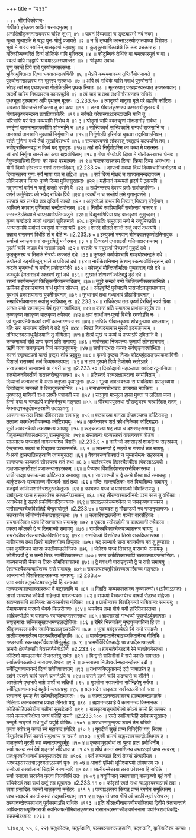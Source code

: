 +++
title = "२३३"

+++
श्रीराधिकोवाच-  
गोपीपते हरेकृष्ण श्रावितं परमाद्भुतम् ।  
अनादिश्रीकृष्णनारायणस्य चरितं शुभम् ॥१ ॥
पावनं दिव्यमाद्यं च सृष्ट्यारम्भे नवं नवम् ।  
श्रुत्वा श्रुत्वाऽति मे श्रद्धा पुनः श्रोतुं प्रजायते ॥२ ॥
न हि तृप्यामि कान्ताऽऽस्योद्गतवाण्या विशेषतः ।  
भूयो मे श्रावय स्वामिन् बालकृष्णो महाप्रभुः ॥३ ॥
कुङ्कुमवापिकाक्षेत्रे किं ततः प्रचकार ह ।  
यत्किञ्चिच्चरितं दिव्यं लौकिकं वापि मुक्तिदम् ॥४ ॥
कौटुम्बिकं तैर्थिकं वा चमत्कारयुतं च वा ।  
स्वल्पं वापि महद्वापि श्रावयाऽऽलस्यमन्तरा ॥५ ॥
श्रीकृष्ण उवाच-  
शृणु कान्ते प्रिये राधे पुरुषोत्तमसत्कथाः ।  
भुक्तिमुक्तिप्रदा दिव्या भक्तानन्दप्रवर्षिणीः ॥६ ॥
मेऽपि कथयमानस्य तृप्तिर्नैवोपजायते ।  
पुरुषोत्तमसञ्ज्ञस्य मम मूलस्य सत्कथाः ॥७ ॥
अपि त्वं राधिके चासि ममार्धं पुरुषोत्तमी ।  
सोऽहं त्वां मत् पृथक्कृत्वा गोलोकेऽस्मि पृथक् स्थितः ॥८ ॥
मूलरूपात् परब्रह्मस्वरूपात् कृष्णरूपवान् ।  
त्वदर्थे चास्मि निष्पन्नस्तव कामप्रपूर्तये ॥९ ॥
त्वं चाहं च तथा लक्ष्मीर्नारायणश्च राधिके ।  
पृथग्भूता दृश्यमाना अपि पृथङ्न् मूलतः ॥2.233.१० ॥
त्वादृश्यो मादृशा मूले परे ब्रह्मणि कोटिशः ।  
अवतारा विराजन्ते ममैकस्य तु का कथा ॥११ ॥
तस्य श्रीबालकृष्णस्य कम्भराश्रीसुतस्य वै ।  
गोपांलकृष्णनन्दस्य ब्रह्मप्रियापतेर्हरेः ॥१२॥
सर्वपतेः परेशस्याऽऽनन्दप्रदानि यानि तु ।  
चरित्राणि परं चेतः कथयामि निबोध मे ॥१ ३॥
श्रोतॄणां चापि वक्तॠणां मोक्षदानीह सर्वथा ।  
स्मर्तॄणां वासनानाशकारीणि शोभनानि च ॥१४॥
सात्त्विकार्थं सात्त्विकानि राग्यर्थं राजसानि च ।  
तामसार्थं तामसानि मुक्तार्थं निर्गुणानि च ॥१५॥
निर्गुणोऽपि हरिर्मायां युक्त्वा तद्वानिवाऽनिशम् ।  
वर्तते गुणिनां मध्ये तेषां सुखाभिसन्धये ॥१६॥
स्त्र्यपत्यवन्तो लोकास्तु स्वतुल्यं कल्पयन्ति तम् ।  
स्त्रीपुत्राभिजनबद्धं न दिव्यं यद् गुणदृशः ॥१७॥
अहं राधे निर्गुणोऽस्मि का कथा मे परात्मनः ।  
त्वं राधे निर्गुणा चास्से का कथा ब्रह्मयोषिताम् ॥१८॥
गोपा गोप्योऽपि दिव्या मे गोलोकस्थाश्च धेनवः ।  
वैकुण्ठवासिनो दिव्याः का कथा परमात्मनः ॥१ ९॥
चमत्कारास्तस्य दिव्याः क्रिया दिव्या अबन्धनाः ।  
योगो दिव्यो हरेस्तस्य रमणं रासनादिकम् ॥2.233.२० ॥
दाम्पत्यं सर्वथा दिव्यं दिव्यश्चाभिजनोऽस्य च ।  
दिव्यास्तस्य गुणाः सर्वे माया यत्र च तद्विधा ॥२१ ॥
सर्वं दिव्यं मोक्षदं च शाश्वतानन्ददायकम् ।  
लौकिकाश्च क्रियाः कृष्णे दिव्या मुक्तिसुखप्रदाः ॥२२॥
महीमानं कथयतो हृदयं मे द्रवत्यपि ।  
मद्गणानां वर्णनं न कर्तुं शक्तो भवामि वै ॥२३ ॥
तर्ह्यनन्तस्य देवस्य प्रभोः सर्वावतारिणाः ।  
वर्णनं कर्तुमेवेशः को भवेद् राधिके प्रिये ॥२४॥
त्वदर्थं न च सन्तोषं लभे गुणानुवर्णने ।  
सत्पात्रं यत्र लभ्येत तत्र तृप्तिर्न जायते ॥२५॥
अतृप्तोऽहं कथयामि मिष्टान् मिष्टान् हरेर्गुणान् ।  
आश्विने भगवान् पूर्णिमायां चन्द्रोदयोत्तरम् ॥२६॥
निशीथे स्वप्रियाभिर्वै रासोत्सवं चकार ह ।  
सरस्तटेऽतिधवले चाऽऽम्रवणेऽतिमञ्जुले ॥२७॥
विद्युन्मणिप्रिया प्राह बालकृष्णं सुसुन्दरम् ।  
कृष्ण चन्द्रोदयो जातो धावल्यं सुवितन्यते ॥२८॥
दुग्धरात्रिः समुत्पन्ना मनो मे रन्तुमिच्छति ।  
अन्यासामपि सर्वासां स्वसॄणां मानसान्यपि ॥२९॥
शारदे शीतले शान्ते रन्तुं त्वरां दधत्यपि ।  
तन्नाथ रासरमणं विधेहि शं च देहि नः ॥2.233.३ ०॥
इत्युक्तो भगवान् श्रीमद्बालकृष्णोऽतिभावुकः ।  
सर्वासां स्वाङ्गनानां सम्पूरयितुं मनोरथान् ॥३ १॥
दिव्यरूपं दधाराऽसौ यन्निजाक्षरधामगम् ।  
मुरलीं चापि जग्राह वेषं रासार्हमादधे ॥३२॥
मस्तके च मयूराणां पिच्छानां मुकुटं दधे ।  
कुङ्कुमस्य च तिलकं नेत्रयोः कज्जलं दधे ॥३३॥
कुण्डले कर्णयोश्चापि गण्डयोश्चन्द्रकं दधे ।  
कपोलयो रङ्गबिन्दून् भाले च पत्रिकां दधे ॥३४॥
नारीकेशनिभान् केशान् स्कन्धयोर्विस्तृतान् दधे ।  
कटके भुजबन्धौ च मणीन् प्रकोष्ठयोर्दधे ॥३५॥
कौस्तुभं मौक्तिकीर्मालाः पुष्पहारान् गले दधे ।  
कञ्चुकं हेमताराढ्यं रक्तवर्णं शुभं दधे ॥३६॥
सुखालं शोणवर्णं कटिबद्धं दृढं दधे ।  
रशनां स्वर्णसम्भूतां किङ्किणीजालनादिताम् ॥३७॥
नुपूरे सन्दधे रम्ये किङ्किणीस्तबकान्विते ।  
ऊर्मिका हीरकाढ्याश्च गन्धं मुमोच सौरभम् ॥३८॥
स्नेहवृष्टिं पुपोषाऽपि ससर्जाऽनङ्गभावनाम् ।  
युवभावं प्रकाशयामास युवतीभावनाम् ॥३९॥
मुग्धाभावं तथा मध्याभावं प्रौढादिभावनाम् ।  
सम्प्राविर्भावयामास सर्वासु स्वप्रियासु सः ॥2.233.४०॥
राधिकेऽथ ततः कृष्णं प्रेरयितुं स्वयं प्रियाः ।  
अन्याः सर्वाः समाक्लृप्य वेषं शृङ्गारशोभितम् ॥४१॥
कान्तं प्रति समागत्य प्रार्थयामासुरेव ताः ।  
कृष्णकृष्ण महाकृष्ण बालकृष्ण क्षपेश्वर ॥४२॥
क्षपां सार्थां मनःपूर्त्या विधेहि रमणोऽसि नः ।  
एवं श्रुत्वाऽतिवेगाढ्यां वाणीं कान्तागणस्य सः ॥४३॥
राधिके श्रीबालकृष्णः शीघ्रमुत्थाय चाऽलयात् ।  
बहिः सरः समागत्य दक्षिणे वै तटे शुभे ॥४४॥
मिष्टां निनादयामास मुरलीं हृदयङ्गमाम् ।  
तन्मिष्टस्वरमाधुर्यैर्हृदयानि तु योषिताम् ॥४१॥
शैत्यं सुखं च कम्पं च प्राप्याऽपि द्रवितानि वै ।  
कम्कमाख्यां रतिं प्राप्य कृष्णं प्रति समाययुः ॥४६॥
सर्वास्तदा निजपत्न्यः कुमार्यो लोमशाश्रमात् ।  
ऋषिं नत्वा समापृच्छ्य निजं कान्तमुपाययुः ॥४७॥
सर्वानन्दभराः कन्याः सर्वशृङ्गारशोभिताः ।  
कान्तं स्मृत्वाऽग्रतो यान्तं दृष्ट्वा शीघ्रं प्रदुद्रुवुः ॥४८॥
कृष्णो दृष्ट्वा निजाः कोट्यर्बुदसङ्ख्याककामिनीः ।  
विशालं रासरमणं तलं दिव्यमकल्पयत् ॥४९॥
न तत्र दृश्यते दिव्ये तेजोमये स्तरेऽक्षरे ।  
सरश्चाम्रवणं चाप्याश्रमो वा नगरी च भूः ॥2.233.५०॥
दिव्योद्यानो महाञ्जातः सर्वाऽक्षरद्रुमान्वितः ।  
शतयोजनविस्तीर्णः शतस्तरोच्छ्रयस्तथा ॥५ १ ॥
प्रतिस्तरं पञ्चलक्षप्रमदानां स्वयोषिताम् ।  
दिव्यानां कन्यकानां वै रासाः क्लृप्ताः कृपालुनाः ॥५२॥
भूत्वा तावत्स्वरूपः स यावत्प्रियाः प्रसङ्ख्यया ।  
दिव्योद्यानः समस्तो वै दिव्ययुगलशोभितः ॥५३॥
रासभ्रामणशोभाढ्यः प्राजायत नवक्रियः ।  
मुख्यास्तु माणिकी राधा लक्ष्मीः पद्मावती रमा ॥५४॥
सद्गुणा मञ्जुला हासा मुक्ता च ललिता जया ।  
हेम्नी दया च चम्पाऽपि शान्तिर्मनुश्च मङ्गला ॥५५ ॥
श्रीश्चाययुस्तथा सौराष्ट्र्यश्च चत्वारिंशत् शतम् ।  
मेघनाद्यश्चतुर्दशसहस्राणि तदाऽऽययुः ।  
आजनाभ्यस्तदा मिश्राः देविकास्ताः समाययुः ॥५६॥
षष्ठ्याख्या मानसा दीपावल्यश्च कोटिराययुः ।  
तलाजा कामधेनवीयकन्याः कोटिराययुः ॥५७॥
आर्जन्त्यश्च शतं क्रोधनिकैका कोटिगह्वराः ।  
सूची लक्षवनदेव्यो लक्षराक्षस्य आययुः ॥५८॥
कङ्कताल्यः षट् तथा च दशसाहस्रमाययुः ।  
पितृकन्याश्चैकलक्षमाययू रासमुत्सुकाः ॥५९॥
रासातल्यः पञ्चसहस्रं वासन्त्यश्च षोडश ।  
सालमाल्यः पञ्चशतं नागकन्याश्च विंशतिः ॥2.233.६ ०॥
नागिन्यो दशसाहस्रं शावदीन्यः सहस्रकम् ।  
ऐन्द्रजाल्यः सहस्रं च विद्याश्च पञ्चसप्ततिः ॥६ १ ॥
लाक्ष्मण्यो द्वे सहस्रे च रासार्थं तत्र चाययुः ।  
वैधस्यो द्वासप्ततिसहस्राणि त्वाययुस्तदा ॥६२॥
वैश्वावस्व्यस्त्रिशतं च जुम्मासेम्ल्यः सहस्रकम् ।  
सान्तपन्यः पञ्चशतं सौरत्यश्च शतं तथा ॥६ ३॥
बालेश्वर्यश्च तिलश्चैलवीला त्वेकलाऽऽययौ ।  
दाक्षजावङ्गरीशतं प्रजाकन्यासहस्रकम् ॥६४॥
पैत्र्यश्च विंशतिर्दशसहस्रसेविकास्तथा ।  
प्राचीन्याद्याः प्रजाकन्याः कोटिस्तत्र समाययुः ॥६५॥
सान्तारण्यौ च द्वे कन्ये शैब्यः शतं समाययुः ।  
थार्कूटस्थ्यः पञ्चाशच्च वीरजार्यः शतं तथा ॥६६॥
षष्टिः शाक्त्यक्षिकाः शतं पिचाशिन्यः समाययुः ।  
शतद्वयं कालियाश्मस्त्रिंशदुरलकेतुजाः ॥६७॥
क्राथक्यः पञ्च च पार्थराज्यो विंशतिराययुः ।  
दशौष्ट्राल्यः पञ्च हाङ्कार्यश्च काष्ठलीपञ्चकम् ॥६८॥
षट् तीराण्यश्चाल्वीनर्यः पञ्च सप्त तु वर्धिकाः ।  
अनाथैका द्वे सहस्रे प्रकीर्णिकादिकन्यकाः ॥६९॥
सप्ताऽल्पकेत्व्यश्चैका च जयकृष्णवकन्यका ।  
पारीशान्यश्चैकविंशतिर्द्वे चैन्दुरायोसुते ॥2.233.७०॥
पञ्चदश तु मौद्राण्ड्यो नव गण्डनृपात्मजाः ।  
चतस्रश्चैव लीनोर्ण्यश्चैकादशबृहच्छराः ॥७ १ ॥
चत्वारिंशद्वाललीन्यः पञ्चैव वारसैंहिकाः ।  
रायगामलिकाः पञ्च तिस्रश्चान्याः समाययुः ॥७२ ॥
एकला स्तोकहोमी च काष्ठयानी तथैकला ।  
एकला कोलकी द्वे च दिनमान्यौ समाययुः ॥७३॥
रायकिन्नरिकाश्चैकपञ्चाशत्तत्र चाययुः ।  
रायरोकीश्वरीकन्याश्चैकविंशतिराययुः ॥७४॥
राणजित्यो विंशतिश्च तिस्रो वाकक्षिकास्तथा ।  
मारीश्यश्च तथा तिस्रो बालेश्वर्यश्च तिसृकाः ॥७५॥
षट् लाम्बार्यः सप्त नवार्क्यश्च नव तु हुण्डशाः ।  
एका कूपेशिका चतस्रः कालीमण्डलीनिकाः ॥७६ ॥
जेलेश्यः पञ्च तिस्रस्तु पारावार्यः समाययुः ।  
कोटीश्वर्यौ द्वे च कन्ये तिस्रः सातीशिकास्तथा ॥७७॥
सप्त कर्कशिकाश्चापि चतस्रश्चाऽण्डजारिकाः ।  
बाल्यराजसी चैका च तिस्रः सौमनिकास्तथा ॥७८॥
द्वे गवाक्ष्यौ पाराङ्वृत्त्यौ द्वे च रासे समाययुः ।  
ऐशान्यश्चैकचत्वारिंशच्च रासे समाययुः ॥७९॥
रायपात्यश्चतुस्त्रिंशच्चत्वारिंशच्च मङ्गलाः ।  
आजनाभ्यो विंशतिसाहस्रकन्याः समाययुः ॥2.233.८०  
एताः सर्वाश्चतुष्कोट्यश्चतुर्लक्षं हि कन्यकाः ।  
पञ्चपञ्चाशत्साहस्रास्तथा वै षट्शतानि च ॥८१ ॥
विंशतिः कन्यकास्ताश्च कृष्णपत्न्यो(१)ऽर्पणाऽऽगताः ।  
तासां सख्यश्च कौबेर्यो माहेन्द्र्यो यमकन्यकाः ॥८२॥
वायव्यो वैश्वकर्म्यश्च वार्क्ष्यो रौद्रश्च वह्निजाः ।  
श्रावण्यश्चापि खानिज्यः साम्वत्सर्यश्च गोपिकाः ॥८३॥
प्राचीन्यश्च पिशङ्गिन्यो राशियान्यः समाययुः ।  
रौमायण्यश्च पारश्यो धैवर्यः किन्नरीगणाः ॥८४॥
अमर्यश्च तथा गौर्यः पर्यो हारितिकास्तथा ।  
आब्रिक्त्योऽपि च पाताल्यः स्वर्ग्यश्चाप्सरसस्तथा ॥८५॥
ब्रह्मसरसो गान्धर्व्यो युवत्योऽर्बुदमागताः ।  
सशृङ्गाराः सच्चित्सुखप्रभामण्डलद्योतिताः ॥८६ ॥
रेमिरे भिन्नचक्रेषु मुष्ट्युच्चपतिना हि ताः ।  
श्रीकृष्णवल्लभार्येण स्वामिनाऽसङ्ख्यरूपिणा ॥८७ ॥
भूत्वा वर्षद्वयज्येष्ठो रेमे रामो रमाव्रजैः ।  
तालीवादनतालैश्च पादस्थगितभङ्गिभिः ॥८८ ॥
पार्श्वदानप्रदानैश्चाऽञ्जलिदानैश्च गीतिभिः ।  
गण्डस्पर्शैः स्कन्धहस्तैर्वक्षःश्लेषैर्मुहुर्मुहुः ॥८ ९ ॥
भ्रामणैर्विविधैश्चाद्यैः पश्चापादैस्तथाऽग्रगैः ।  
क्रमणैः क्षेपणैश्चापि नेत्रस्तनैर्मनोऽर्पणैः ॥2.233.९० ॥
हावभावैर्गण्डदानै रेमे चाश्लेषणैस्तथा ।  
कोटिशो माण्डलान्येवं तेजःस्तरेषु सर्वतः ॥९१ ॥
विद्यन्ते रासिनीनां वै रासे कान्तैः समन्ततः ।  
सर्वाकर्षणकर्ताऽयं नारायणपरेश्वरः ॥९ रे ॥
अन्तरात्मा निजैश्वर्यान्महानन्दोत्तमं ददौ ।  
सर्वेन्द्रियाणामानन्दं दिव्यं सवेगिशाश्वतम् ॥९३ ॥
तथाप्यविप्लुतानन्दं ददौ चापातरेव ह ।  
दर्शने स्पर्शने चापि श्रवणे घ्राणनेऽपि च ॥९४॥
रासने ग्रहणे चापि पादन्यासे च कीर्तने ।  
आश्लेषणे पृष्ठभावे चाग्रे पार्श्वे च सन्निधौ ॥९५ ॥
युवतीनां स्वपत्नीनां सर्वेन्द्रियेषु सर्वथा ।  
सर्वेन्द्रियाणामानन्दं बहुवेगं न्यधात्प्रभुः ॥९६ ॥
यदानन्देन चाकृष्टाः सर्वास्तल्लीनतां गताः ।  
रत्यानन्दं पृथङ् नैव समैच्छँस्तृप्तिमागताः ॥९७ ॥
कान्ताऽऽनन्दप्रवाहाश्च ह्यात्मानन्दप्रवाहकैः ।  
मिलिताः कामकाराश्च प्रवाहा लीनतो ययुः ॥९८ ॥
ब्रह्मानन्दप्रवाहे वै कामानन्दः किम्मानकः ।  
कोटिकोटिप्रकोटीनां पतीनां सुखदेऽक्षये ॥९९ ॥
बालकृष्णाङ्गयोगोत्थे कोऽयं कामो हि कच्चरः ।  
कामे कामत्वनिक्षेप्ता स्वयं पतिर्हि रासने ॥2.233.१०० ॥
रमते स्वप्रियाभिर्हि सर्वकामसुखप्रदः ।  
तन्मूर्तेः सङ्गमे राधे मूर्धां ययुर्हि योषितः ॥१०१ ॥
रासभ्रमणमुत्सृज्य शयनं तेन चक्रिरे ।  
कृत्वा स्वोरःसु कान्तं स्वं महानन्दं प्रपेदिरे ॥१० २॥
युगदीर्घं सुखं प्राप्य विनिर्वृत्तिं ययुः स्त्रियः ।  
विमूर्छाश्च निजं कान्तं समुत्थाप्य च रासने ॥१०३ ॥
पुनर्वै भ्रामणं चक्रुस्तावच्चन्द्रोऽब्धिमाप ह ।  
बालकृष्णो मुरलीं स्वां व्यनादयन्मुहुर्मुहुः ॥१० ४॥
कृकवाकुप्रबोधां तां श्रुत्वा प्रातः प्रबोधिनीम् ।  
सर्वाः पत्न्यः समं वेषं शृङ्गारं संविधाय च ॥१ ०५॥
शीघ्रं कान्तं समाश्लिष्य तथाऽऽज्ञां प्राप्य सत्वरम् ।  
प्रातःकृत्यविधानार्थं प्रययुस्तावदेव ताः ॥१०६ ॥
सर्वं तन्मण्डलं दिव्यं तैजसं संव्यलीयत ।  
अश्वपट्टसरस्तत्राऽदृश्यताऽऽम्रवणं पुनः ॥१ ०७॥
आक्षरी पृथिवी भूमिश्चाश्रमो लोमशस्य सः ।  
रासोऽयं रासखेलानां चिह्नानि रमणान्यपि ॥१ ०८॥
व्यलीयन्तेच्छया तस्य परेशस्य हि राधिके ।  
सर्वाः स्नात्वा सरस्येव कृत्वा नित्यविधिं ततः ॥१ ०९॥
ययुर्निजान् समावासान् बालकृष्णो गृहं ययौ ।  
राधिकेऽहं तदा राधां द्रष्टुं तत्र ह्युपागतः ॥2.233.११ ०॥
कीदृशी रमते राधा चाऽदृश्यश्चाऽभवं तदा ।  
त्वया प्रसादितः कान्तो बालकृष्णो मनोहरः ॥११ १॥
पश्याऽऽलस्यं कियत् प्राप्तं रमणेन समुत्थितम् ।  
पश्य स्वहृदये कान्तं रमन्तं तद्यथास्थितम् ॥११ २॥
स्फुरन्तं पश्य गोपि त्वं चाऽविस्मृतं परेश्वरम् ।  
तस्यानन्दोत्तमलाभात् पूर्णकामाऽसि राधिके ॥११३ ॥
इति श्रीलक्ष्मीनारायणीयसंहितायां द्वितीये त्रेतासन्ताने आश्विनशरत्पूर्णिमारात्रौ सर्वनिजपत्नीभिर्बालकृष्णस्य रासानन्दरमणक्रीडावर्णननामा त्रयस्त्रिंशदधिकद्वि-  
शततमोऽध्यायः ॥२३३ ॥
    
१.(४०,४, ५५, ६, २२) चतुःकोट्यः, चतुर्लक्षाणि, पञ्चपञ्चाशत्सहस्राणि, षट्शतानि, द्वाविंशतिश्च कन्याः ।  
    
